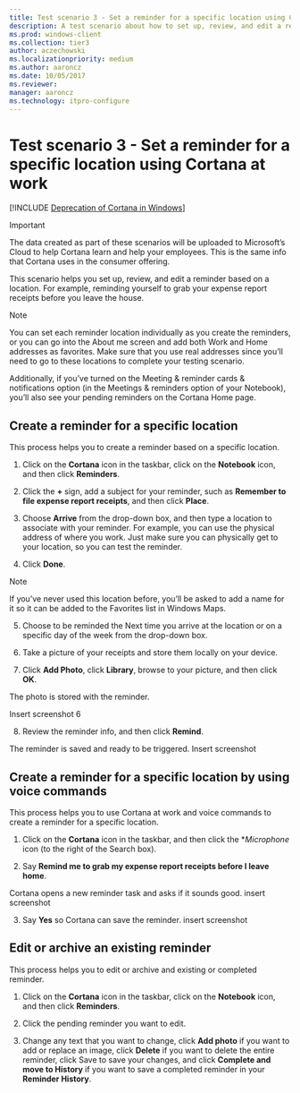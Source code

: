 ```yaml
---
title: Test scenario 3 - Set a reminder for a specific location using Cortana at work
description: A test scenario about how to set up, review, and edit a reminder based on a location.
ms.prod: windows-client
ms.collection: tier3
author: aczechowski
ms.localizationpriority: medium
ms.author: aaroncz
ms.date: 10/05/2017
ms.reviewer: 
manager: aaroncz
ms.technology: itpro-configure
---
```


# Test scenario 3 - Set a reminder for a specific location using Cortana at work
<!--Using include for Cortana in Windows deprecation -->
[!INCLUDE [Deprecation of Cortana in Windows](./includes/cortana-deprecation.md)]

>[!Important]
>The data created as part of these scenarios will be uploaded to Microsoft’s Cloud to help Cortana learn and help your employees. This is the same info that Cortana uses in the consumer offering.

This scenario helps you set up, review, and edit a reminder based on a location. For example, reminding yourself to grab your expense report receipts before you leave the house.

>[!Note]
>You can set each reminder location individually as you create the reminders, or you can go into the About me screen and add both Work and Home addresses as favorites. Make sure that you use real addresses since you’ll need to go to these locations to complete your testing scenario.

Additionally, if you’ve turned on the Meeting & reminder cards & notifications option (in the Meetings & reminders option of your Notebook), you’ll also see your pending reminders on the Cortana Home page.

## Create a reminder for a specific location

This process helps you to create a reminder based on a specific location.

1. Click on the **Cortana** icon in the taskbar, click on the **Notebook** icon, and then click **Reminders**.

2. Click the **+** sign, add a subject for your reminder, such as **Remember to file expense report receipts**, and then click **Place**.

3. Choose **Arrive** from the drop-down box, and then type a location to associate with your reminder. For example, you can use the physical address of where you work. Just make sure you can physically get to your location, so you can test the reminder.

4. Click **Done**.

>[!Note]
>If you’ve never used this location before, you’ll be asked to add a name for it so it can be added to the Favorites list in Windows Maps.

5. Choose to be reminded the Next time you arrive at the location or on a specific day of the week from the drop-down box.

6. Take a picture of your receipts and store them locally on your device.

7. Click **Add Photo**, click **Library**, browse to your picture, and then click **OK**.

The photo is stored with the reminder.

Insert screenshot 6

8. Review the reminder info, and then click **Remind**.

The reminder is saved and ready to be triggered.
Insert screenshot

## Create a reminder for a specific location by using voice commands

This process helps you to use Cortana at work and voice commands to create a reminder for a specific location.

1. Click on the **Cortana** icon in the taskbar, and then click the **Microphone* icon (to the right of the Search box).

2. Say **Remind me to grab my expense report receipts before I leave home**.

Cortana opens a new reminder task and asks if it sounds good.
insert screenshot

3. Say **Yes** so Cortana can save the reminder.
insert screenshot

## Edit or archive an existing reminder

This process helps you to edit or archive and existing or completed reminder.

1. Click on the **Cortana** icon in the taskbar, click on the **Notebook** icon, and then click **Reminders**.

2. Click the pending reminder you want to edit.

3. Change any text that you want to change, click **Add photo** if you want to add or replace an image, click **Delete** if you want to delete the entire reminder, click Save to save your changes, and click **Complete and move to History** if you want to save a completed reminder in your **Reminder History**.
